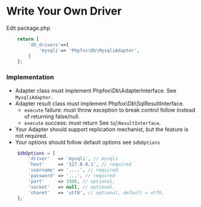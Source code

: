 Write Your Own Driver
====================================

Edit package.php

```php
    return [
        'db_drivers'=>[
            'mysqli'=> 'Phpfox\Db\MysqliAdapter',
        ]
    ];
```

### Implementation
- Adapter class must implement Phpfox\Db\AdapterInterface. See `MysqliAdapter`.
- Adapter result class must implement Phpfox\Db\SqlResultInterface. 
  * `execute` failure: must throw exception to break control follow instead of returning false/null.
  * `execute` success: must return See `SqlResultInterface`.
- Your Adapter should support replication mechanist, but the feature is not required.
- Your options should follow default options see `$dbOptions`

```php
    $dbOptions = [
        'driver'   => 'mysqli', // mysqli
        'host'     => '127.0.0.1', // required
        'username' => '....', // required
        'password' => '...', // required
        'port'     => 3306, // optional,
        'socket'   => null, // optional,
        'charet'   => 'utf8', // optional, default = utf8,
    ];
```